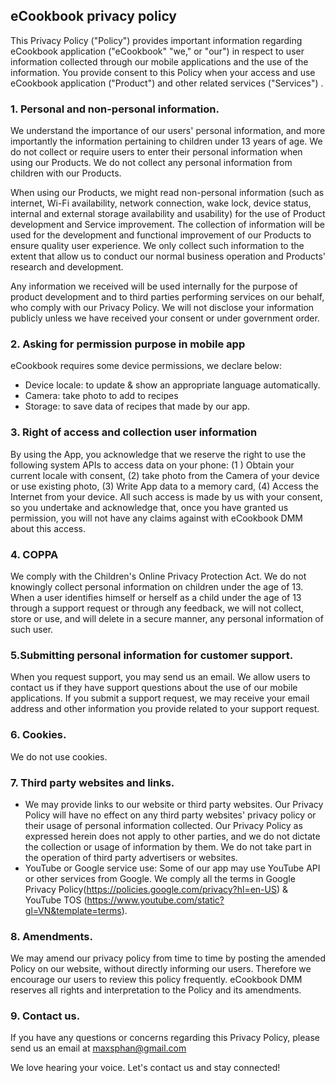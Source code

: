 ## eCookbook privacy policy

This Privacy Policy ("Policy") provides important information regarding eCookbook application ("eCookbook" "we," or "our") in respect to user information collected through our mobile applications and the use of the information. You provide consent to this Policy when your access and use eCookbook application ("Product") and other related services ("Services") .

### 1. Personal and non-personal information.
We understand the importance of our users' personal information, and more importantly the information pertaining to children under 13 years of age. We do not collect or require users to enter their personal information when using our Products. We do not collect any personal information from children with our Products.

When using our Products, we might read non-personal information (such as internet, Wi-Fi availability, network connection, wake lock, device status, internal and external storage availability and usability) for the use of Product development and Service improvement. The collection of information will be used for the development and functional improvement of our Products to ensure quality user experience. We only collect such information to the extent that allow us to conduct our normal business operation and Products' research and development.

Any information we received will be used internally for the purpose of product development and to third parties performing services on our behalf, who comply with our Privacy Policy. We will not disclose your information publicly unless we have received your consent or under government order.

### 2. Asking for permission purpose in mobile app
eCookbook requires some device permissions, we declare below:

- Device locale: to update & show an appropriate language automatically.
- Camera: take photo to add to recipes
- Storage: to save data of recipes that made by our app.

### 3. Right of access and collection user information
By using the App, you acknowledge that we reserve the right to use the following system APIs to access data on your phone: (1 ) Obtain your current locale with consent, (2) take photo from the Camera of your device or use existing photo, (3) Write App data to a memory card, (4) Access the Internet from your device. All such access is made by us with your consent, so you undertake and acknowledge that, once you have granted us permission, you will not have any claims against with eCookbook DMM about this access.

### 4. COPPA
We comply with the Children's Online Privacy Protection Act. We do not knowingly collect personal information on children under the age of 13. When a user identifies himself or herself as a child under the age of 13 through a support request or through any feedback, we will not collect, store or use, and will delete in a secure manner, any personal information of such user.

### 5.Submitting personal information for customer support.
When you request support, you may send us an email. We allow users to contact us if they have support questions about the use of our mobile applications. If you submit a support request, we may receive your email address and other information you provide related to your support request.

### 6. Cookies.
We do not use cookies.

### 7. Third party websites and links.
- We may provide links to our website or third party websites. Our Privacy Policy will have no effect on any third party websites' privacy policy or their usage of personal information collected. Our Privacy Policy as expressed herein does not apply to other parties, and we do not dictate the collection or usage of information by them. We do not take part in the operation of third party advertisers or websites.
- YouTube or Google service use: Some of our app may use YouTube API or other services from Google. We comply all the terms in Google Privacy Policy(https://policies.google.com/privacy?hl=en-US) & YouTube TOS (https://www.youtube.com/static?gl=VN&template=terms).

### 8. Amendments.
We may amend our privacy policy from time to time by posting the amended Policy on our website, without directly informing our users. Therefore we encourage our users to review this policy frequently. eCookbook DMM reserves all rights and interpretation to the Policy and its amendments.

### 9. Contact us.
If you have any questions or concerns regarding this Privacy Policy, please send us an email at maxsphan@gmail.com

We love hearing your voice. Let's contact us and stay connected!

